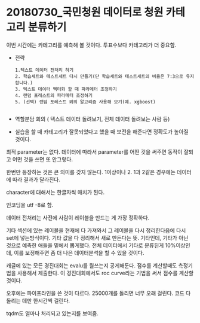 # 20180730_국민청원 데이터로 청원 카테고리 분류하기

이번 시간에는 카테고리를 예측해 볼 것이다. 투표수보다 카테고리가 더 중요함. 

- 전략 

  ```
  1.텍스트 데이터 전처리 하기
  2. 학습세트와 테스트세트 다시 만들기(단 학습세트와 테스트세트의 비율은 7:3으로 유지합니다.)
  3. 텍스트 데이터 벡터화 할 때 파라메터 조정하기
  4. 랜덤 포레스트의 파라메터 조정하기
  5. (선택) 랜덤 포레스트 외의 알고리즘 사용해 보기(예. xgboost)
  
  ```

  ```
  
  ```

  

- 역할분담 회의 ( 텍스트 데이터 돌려보기, 전체 데이터 돌려보는 사람 등)

- 실습을 할 때 카테고리가 잘못되었다고 했을 때 보전을 해준다면 정확도가 높아질 것이다. 



최적 parameter는 없다. 데이터에 따라서 parameter를 어떤 것을 써주면 동작이 잘되고 어떤 것을 쓰면 또 안그렇다. 

한번만 등장하는 것은 큰 의미를 갖지 않는다. 1이상이나 2. 1과 2같은 경우에는 데이터에 따라 결과가 달라진다. 

character에 대해서는 한글자씩 매치가 된다. 

인코딩을 utf -8로 함. 

데이터 전처리는 사전에 사람이 레이블을 만드는 게 가장 정확하다. 

기타 섹션에 있는 레이블을 현재에 다 가져와서 그 레이블을 다시 정리한다음에 다시 set에 넣는방식이다. 기타 값을 다 정리해서 새로 만든다는 뜻. 기타인데, 기타가 아닌 것으로 예측한 애들을 밑에서 뽑게했다. 전체 데이터에서 기타로 분류된게 10%이상인데, 이를 보정해주면 좀 더 나은 데이터분석을 할 수 있을 것이다. 

캐글에 있는 모든 경진대회는 evalu를 뭘쓰는지 공게해둔다. 점수를 계산할때도 측정기법을 사용해서 제출한다. 이 경진대회에서도 roc curve라는 기법을 써서 점수를 계산할 것이다. 

오후에는 파이프라인을 쓴 것이 다르다. 25000개를 돌리면 너무 오래 걸린다. 코드 다 돌리는 데만 한시간씩 걸린다. 

tqdm도 얼마나 처리되고 있는지를 보여줌. 